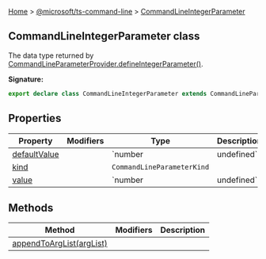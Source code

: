 [Home](./index) &gt; [@microsoft/ts-command-line](./ts-command-line.md) &gt; [CommandLineIntegerParameter](./ts-command-line.commandlineintegerparameter.md)

## CommandLineIntegerParameter class

The data type returned by [CommandLineParameterProvider.defineIntegerParameter()](./ts-command-line.commandlineparameterprovider.defineintegerparameter.md)<!-- -->.

<b>Signature:</b>

```typescript
export declare class CommandLineIntegerParameter extends CommandLineParameterWithArgument 
```

## Properties

|  Property | Modifiers | Type | Description |
|  --- | --- | --- | --- |
|  [defaultValue](./ts-command-line.commandlineintegerparameter.defaultvalue.md) |  | `number | undefined` |  |
|  [kind](./ts-command-line.commandlineintegerparameter.kind.md) |  | `CommandLineParameterKind` |  |
|  [value](./ts-command-line.commandlineintegerparameter.value.md) |  | `number | undefined` | Returns the argument value for an integer parameter that was parsed from the command line. |

## Methods

|  Method | Modifiers | Description |
|  --- | --- | --- |
|  [appendToArgList(argList)](./ts-command-line.commandlineintegerparameter.appendtoarglist.md) |  |  |

